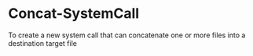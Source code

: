 Concat-SystemCall
=================

To create a new system call that can concatenate one or more files into a destination target file
